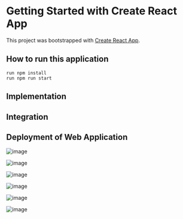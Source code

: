# Getting Started with Create React App

This project was bootstrapped with [Create React App](https://github.com/facebook/create-react-app).



## How to run this application 

```
run npm install
run npm run start
```

## Implementation

## Integration

## Deployment of Web Application

![image](https://github.com/adityashah6/ReactWebapp/assets/60235219/726b8099-b9e5-4abf-9a58-5f9cd8de587b)

![image](https://github.com/adityashah6/ReactWebapp/assets/60235219/61cf034b-40ac-4494-869f-e2db1bb38360)

![image](https://github.com/adityashah6/ReactWebapp/assets/60235219/930c2cfa-fb49-4b07-9b4a-3dc86ebc37c9)

![image](https://github.com/adityashah6/ReactWebapp/assets/60235219/58fab8d3-249b-4947-a9e0-ffe644377bce)

![image](https://github.com/adityashah6/ReactWebapp/assets/60235219/c737b361-e213-4d54-aecc-82601b46feae)

![image](https://github.com/adityashah6/ReactWebapp/assets/60235219/b6908a1b-2906-4931-97fc-f2627fddaf5d)

